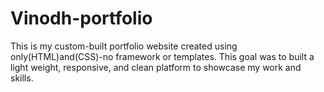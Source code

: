 # Vinodh-portfolio
This is my custom-built portfolio website created using only(HTML)and(CSS)-no framework or templates. This goal was to built a light weight, responsive, and clean platform to showcase  my work and skills.
